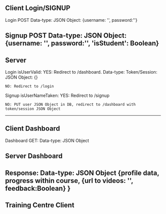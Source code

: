 Client Login/SIGNUP
---
Login
POST
Data-type: JSON Object: {username: '', password:''}

Signup
POST
Data-type: JSON Object: {username: '', password:'', 'isStudent': Boolean}
---

Server
---
Login
isUserValid:
	YES: Redirect to /dashboard. Data-type: Token/Session: JSON Object: {}
	
	NO: Redirect to /login

Signup
isUserNameTaken:
	YES: Redirect to /signup

	NO: PUT user JSON Object in DB, redirect to /dashboard with token/session JSON Object

---
Client Dashboard
---
Dashboard
GET: Data-type: JSON Object

Server Dashboard
---
Response: Data-type: JSON Object
{profile data, progress within course, {url to videos: '', feedback:Boolean} }
---

Training Centre Client
---

